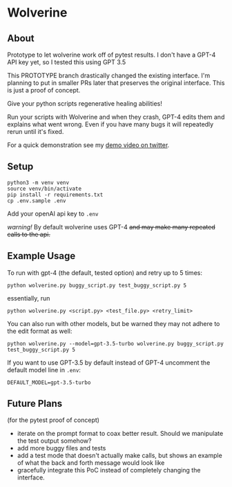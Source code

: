 # Wolverine

## About

Prototype to let wolverine work off of pytest results.
I don't have a GPT-4 API key yet, so I tested this using GPT 3.5

This PROTOTYPE branch drastically changed the existing interface. I'm planning to put in smaller PRs later that preserves the original interface. This is just a proof of concept.

Give your python scripts regenerative healing abilities!

Run your scripts with Wolverine and when they crash, GPT-4 edits them and explains what went wrong. Even if you have many bugs it will repeatedly rerun until it's fixed.

For a quick demonstration see my [demo video on twitter](https://twitter.com/bio_bootloader/status/1636880208304431104).

## Setup

    python3 -m venv venv
    source venv/bin/activate
    pip install -r requirements.txt
    cp .env.sample .env

Add your openAI api key to `.env`

_warning!_ By default wolverine uses GPT-4 ~~and may make many repeated calls to the api.~~

## Example Usage

To run with gpt-4 (the default, tested option) and retry up to 5 times:

    python wolverine.py buggy_script.py test_buggy_script.py 5
    
essentially, run 

    python wolverine.py <script.py> <test_file.py> <retry_limit>
    
You can also run with other models, but be warned they may not adhere to the edit format as well:

    python wolverine.py --model=gpt-3.5-turbo wolverine.py buggy_script.py test_buggy_script.py 5

If you want to use GPT-3.5 by default instead of GPT-4 uncomment the default model line in `.env`:

    DEFAULT_MODEL=gpt-3.5-turbo

## Future Plans

(for the pytest proof of concept)
- iterate on the prompt format to coax better result. Should we manipulate the test output somehow?
- add more buggy files and tests
- add a test mode that doesn't actually make calls, but shows an example of what the back and forth message would look like
- gracefully integrate this PoC instead of completely changing the interface.

